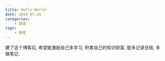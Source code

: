 ```yaml
---
title: Hello World
date: 2019-07-26
categories:
    - 随笔
tags: 
    - 随笔
---
```

建了这个博客后, 希望能激励自己多学习, 积累自己的知识财富, 能多记录总结, 多做笔记.
